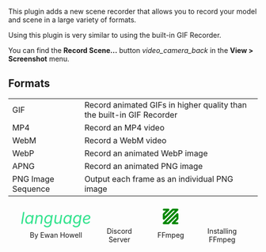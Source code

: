 This plugin adds a new scene recorder that allows you to record your model and scene in a large variety of formats.

Using this plugin is very similar to using the built-in GIF Recorder.

You can find the **Record Scene...** button <i class="icon material-icons" style="translate:0 5px">video_camera_back</i> in the **View > Screenshot** menu.

## Formats
<table>
  <tr>
    <td>GIF</td>
    <td>Record animated GIFs in higher quality than the built-in GIF Recorder</td>
  </tr>
  <tr>
    <td>MP4</td>
    <td>Record an MP4 video</td>
  </tr>
  <tr>
    <td>WebM</td>
    <td>Record a WebM video</td>
  </tr>
  <tr>
    <td>WebP</td>
    <td>Record an animated WebP image</td>
  </tr>
  <tr>
    <td>APNG</td>
    <td>Record an animated PNG image</td>
  </tr>
  <tr>
    <td>PNG Image Sequence</td>
    <td>Output each frame as an individual PNG image</td>
  </tr>
</table>
<style>
  .about.markdown {
    height: 100%;
    display: flex;
    flex-direction: column;
  }
  .about.markdown tr:first-child td {
    border-top: none;
  }
  .about.markdown td:first-child {
    font-weight: 700;
  }
  .about-markdown-links > a {
    display: flex;
    flex-direction: column;
    align-items: center;
    gap: 5px;
    padding: 5px;
    text-decoration: none;
    flex-grow: 1;
    flex-basis: 0;
    color: var(--color-subtle_text);
    text-align: center;
  }
  .about-markdown-links > a:hover {
    background-color: var(--color-accent);
    color: var(--color-light);
  }
  .about-markdown-links > a > i {
    font-size: 32px;
    width: 100%;
    max-width: initial;
    height: 32px;
    text-align: center;
  }
  .about-markdown-links > a:hover > i {
    color: var(--color-light) !important;
  }
  .about-markdown-links > a:hover path {
    stroke: var(--color-light) !important;
  }
  .about-markdown-links > a > p {
    flex: 1;
    display: flex;
    align-items: center;
    margin: 0;
  }
</style>
<div style="flex:1"></div>
<div class="about-markdown-links" style="display:flex;justify-content:space-around;margin:20px 20px 0">
  <a href="https://ewanhowell.com/">
    <i class="material-icons icon" style="color:rgb(51, 227, 142)">language</i>
    <p>By Ewan Howell</p>
  </a>
  <a href="https://discord.ewanhowell.com/">
    <i class="fa_big icon fab fa-discord" style="color:rgb(114, 127, 255)"></i>
    <p>Discord Server</p>
  </a>
  <a href="https://ffmpeg.org/download.html">
    <svg height="32" viewBox="0 0 70 70"><path fill="none" stroke="#008700" stroke-width="9" stroke-linecap="round" stroke-linejoin="round" d="M5 5h20L5 25v20L45 5h20L5 65h20l40-40v20L45 65h20"/></svg>
    <p>FFmpeg</p>
  </a>
  <a href="https://youtu.be/jZLqNocSQDM">
    <i class="fa_big icon fab fa-youtube" style="color:rgb(255, 68, 68)"></i>
    <p>Installing FFmpeg</p>
  </a>
</div>